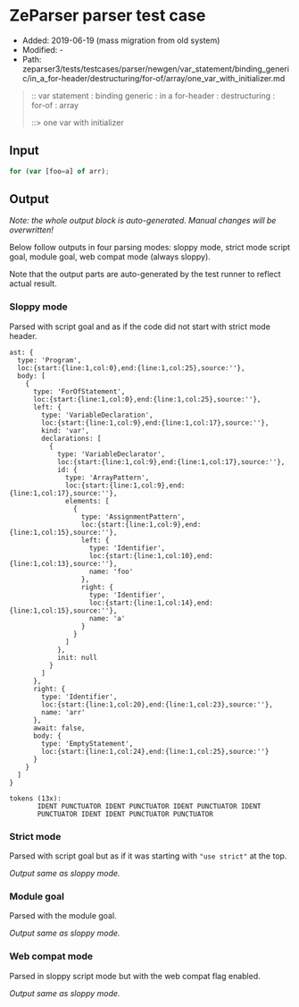 # ZeParser parser test case

- Added: 2019-06-19 (mass migration from old system)
- Modified: -
- Path: zeparser3/tests/testcases/parser/newgen/var_statement/binding_generic/in_a_for-header/destructuring/for-of/array/one_var_with_initializer.md

> :: var statement : binding generic : in a for-header : destructuring : for-of : array
>
> ::> one var with initializer

## Input

`````js
for (var [foo=a] of arr);
`````

## Output

_Note: the whole output block is auto-generated. Manual changes will be overwritten!_

Below follow outputs in four parsing modes: sloppy mode, strict mode script goal, module goal, web compat mode (always sloppy).

Note that the output parts are auto-generated by the test runner to reflect actual result.

### Sloppy mode

Parsed with script goal and as if the code did not start with strict mode header.

`````
ast: {
  type: 'Program',
  loc:{start:{line:1,col:0},end:{line:1,col:25},source:''},
  body: [
    {
      type: 'ForOfStatement',
      loc:{start:{line:1,col:0},end:{line:1,col:25},source:''},
      left: {
        type: 'VariableDeclaration',
        loc:{start:{line:1,col:9},end:{line:1,col:17},source:''},
        kind: 'var',
        declarations: [
          {
            type: 'VariableDeclarator',
            loc:{start:{line:1,col:9},end:{line:1,col:17},source:''},
            id: {
              type: 'ArrayPattern',
              loc:{start:{line:1,col:9},end:{line:1,col:17},source:''},
              elements: [
                {
                  type: 'AssignmentPattern',
                  loc:{start:{line:1,col:9},end:{line:1,col:15},source:''},
                  left: {
                    type: 'Identifier',
                    loc:{start:{line:1,col:10},end:{line:1,col:13},source:''},
                    name: 'foo'
                  },
                  right: {
                    type: 'Identifier',
                    loc:{start:{line:1,col:14},end:{line:1,col:15},source:''},
                    name: 'a'
                  }
                }
              ]
            },
            init: null
          }
        ]
      },
      right: {
        type: 'Identifier',
        loc:{start:{line:1,col:20},end:{line:1,col:23},source:''},
        name: 'arr'
      },
      await: false,
      body: {
        type: 'EmptyStatement',
        loc:{start:{line:1,col:24},end:{line:1,col:25},source:''}
      }
    }
  ]
}

tokens (13x):
       IDENT PUNCTUATOR IDENT PUNCTUATOR IDENT PUNCTUATOR IDENT
       PUNCTUATOR IDENT IDENT PUNCTUATOR PUNCTUATOR
`````

### Strict mode

Parsed with script goal but as if it was starting with `"use strict"` at the top.

_Output same as sloppy mode._

### Module goal

Parsed with the module goal.

_Output same as sloppy mode._

### Web compat mode

Parsed in sloppy script mode but with the web compat flag enabled.

_Output same as sloppy mode._
